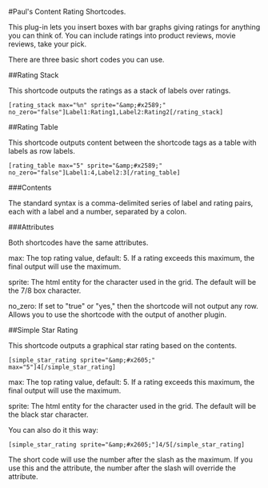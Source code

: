 #Paul's Content Rating Shortcodes.

This plug-in lets you insert boxes with bar graphs giving ratings for anything you can think
of. You can include ratings into product reviews, movie reviews, take your pick.

There are three basic short codes you can use.

##Rating Stack

This shortcode outputs the ratings as a stack of labels over ratings.

```
[rating_stack max="%n" sprite="&amp;#x2589;" no_zero="false"]Label1:Rating1,Label2:Rating2[/rating_stack]
```

##Rating Table

This shortcode outputs content between the shortcode tags as a table with labels as row labels.

```
[rating_table max="5" sprite="&amp;#x2589;" no_zero="false"]Label1:4,Label2:3[/rating_table]
```

###Contents

The standard syntax is a comma-delimited series of label and rating pairs, each with a label and a 
number, separated by a colon.


###Attributes

Both shortcodes have the same attributes.

max:		The top rating value, default: 5. If a rating exceeds this maximum, the final output will 
			use the maximum.

sprite:		The html entity for the character used in the grid. The default will be the 7/8 box 
			character.

no_zero:	If set to "true" or "yes," then the shortcode will not output any row. Allows you to use
			the shortcode with the output of another plugin.



##Simple Star Rating

This shortcode outputs a graphical star rating based on the contents.

```
[simple_star_rating sprite="&amp;#x2605;" max="5"]4[/simple_star_rating]
```

max:		The top rating value, default: 5. If a rating exceeds this maximum, the final output will 
			use the maximum.

sprite:		The html entity for the character used in the grid. The default will be the black star
			character.

You can also do it this way:

```
[simple_star_rating sprite="&amp;#x2605;"]4/5[/simple_star_rating]
```

The short code will use the number after the slash as the maximum.  If you use this and the attribute, the 
number after the slash will override the attribute.